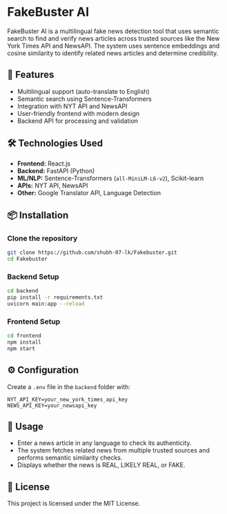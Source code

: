 # FakeBuster AI

FakeBuster AI is a multilingual fake news detection tool that uses semantic search to find and verify news articles across trusted sources like the New York Times API and NewsAPI. The system uses sentence embeddings and cosine similarity to identify related news articles and determine credibility.

## 🚀 Features
- Multilingual support (auto-translate to English)
- Semantic search using Sentence-Transformers
- Integration with NYT API and NewsAPI
- User-friendly frontend with modern design
- Backend API for processing and validation

## 🛠️ Technologies Used
- **Frontend:** React.js
- **Backend:** FastAPI (Python)
- **ML/NLP:** Sentence-Transformers (`all-MiniLM-L6-v2`), Scikit-learn
- **APIs:** NYT API, NewsAPI
- **Other:** Google Translator API, Language Detection

## 📦 Installation

### Clone the repository
```bash
git clone https://github.com/shubh-07-lk/Fakebuster.git
cd Fakebuster
```

### Backend Setup
```bash
cd backend
pip install -r requirements.txt
uvicorn main:app --reload
```

### Frontend Setup
```bash
cd frontend
npm install
npm start
```

## ⚙️ Configuration
Create a `.env` file in the `backend` folder with:
```
NYT_API_KEY=your_new_york_times_api_key
NEWS_API_KEY=your_newsapi_key
```

## 📌 Usage
- Enter a news article in any language to check its authenticity.
- The system fetches related news from multiple trusted sources and performs semantic similarity checks.
- Displays whether the news is REAL, LIKELY REAL, or FAKE.

## 📄 License
This project is licensed under the MIT License.

